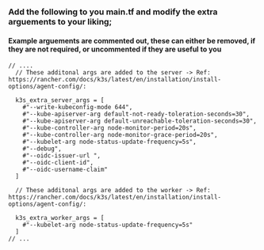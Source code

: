 
###  Add the following to you main.tf and modify the extra arguements to your liking;   

####   Example arguements are commented out, these can either be removed, if they are not required, or uncommented if they are useful to you 

```args are added to the k3s server and worker nodes
// ....
  // These additonal args are added to the server -> Ref: https://rancher.com/docs/k3s/latest/en/installation/install-options/agent-config/:
  
  k3s_extra_server_args = [
    #"--write-kubeconfig-mode 644",
    #"--kube-apiserver-arg default-not-ready-toleration-seconds=30",
    #"--kube-apiserver-arg default-unreachable-toleration-seconds=30",
    #"--kube-controller-arg node-monitor-period=20s",
    #"--kube-controller-arg node-monitor-grace-period=20s",
    #"--kubelet-arg node-status-update-frequency=5s",
    #"--debug",
    #"--oidc-issuer-url ",
    #"--oidc-client-id",
    #"--oidc-username-claim"
  ]

  // These additonal args are added to the worker -> Ref: https://rancher.com/docs/k3s/latest/en/installation/install-options/agent-config/:
  
  k3s_extra_worker_args = [
    #"--kubelet-arg node-status-update-frequency=5s"
  ]
// ...
```
